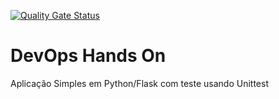 [![Quality Gate Status](https://sonarcloud.io/api/project_badges/measure?project=HenriqueKoga_labdevops-experience&metric=alert_status)](https://sonarcloud.io/summary/new_code?id=HenriqueKoga_labdevops-experience)


# DevOps Hands On
Aplicação Simples em Python/Flask com teste usando Unittest